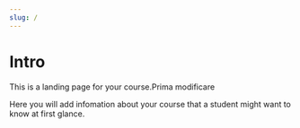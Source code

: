 ```yaml
---
slug: /
---
```


# Intro

This is a landing page for your course.Prima modificare

Here you will add infomation about your course that a student might want to know at first glance.
